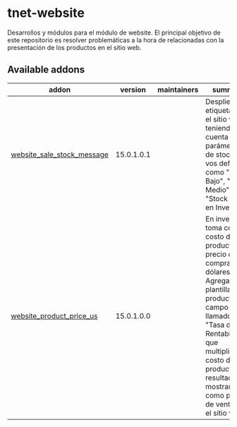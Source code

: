 # tnet-website
Desarrollos y módulos para el módulo de website.
El principal objetivo de este repositorio es resolver problemáticas a la hora de relacionadas con la presentación de los productos en el sitio web.

Available addons
----------------
addon | version | maintainers | summary
--- | --- | --- | ---
[website_sale_stock_message](website_sale_stock_message/) | 15.0.1.0.1 |  | Despliega etiquetas en el sitio web teniendo en cuenta parámetros de stock que vos definas como "Stock Bajo", "Stock Medio" y "Stock Alto" en Inventario.
[website_product_price_us](website_product_price_us/) | 15.0.1.0.0 |  | En inventario, toma como costo del producto el precio de compra en dólares. Agrega en la plantilla del producto un campo llamado "Tasa de Rentabilidad", que multiplicará al costo del producto y el resultado lo mostrará como precio de venta en el sitio web.

[//]: # (end addons)

<!-- prettier-ignore-end -->

